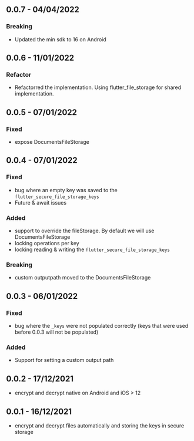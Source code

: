 ## 0.0.7 - 04/04/2022

### Breaking
* Updated the min sdk to 16 on Android

## 0.0.6 - 11/01/2022

### Refactor
* Refactorred the implementation. Using flutter_file_storage for shared implementation.

## 0.0.5 - 07/01/2022

### Fixed
* expose DocumentsFileStorage

## 0.0.4 - 07/01/2022

### Fixed
* bug where an empty key was saved to the `flutter_secure_file_storage_keys`
* Future & await issues
### Added
* support to override the fileStorage. By default we will use DocumentsFileStorage
* locking operations per key
* locking reading & writing the `flutter_secure_file_storage_keys`
### Breaking
* custom outputpath moved to the DocumentsFileStorage

## 0.0.3 - 06/01/2022

### Fixed
* bug where the `_keys` were not populated correctly (keys that were used before 0.0.3 will not be populated)
### Added
* Support for setting a custom output path

## 0.0.2 - 17/12/2021

* encrypt and decrypt native on Android and iOS > 12

## 0.0.1 - 16/12/2021

* encrypt and decrypt files automatically and storing the keys in secure storage

